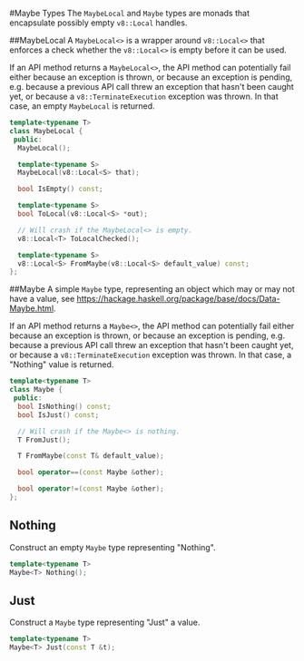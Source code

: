 #Maybe Types
The `MaybeLocal` and `Maybe` types are monads that encapsulate possibly
empty `v8::Local` handles.

##MaybeLocal
A `MaybeLocal<>` is a wrapper around `v8::Local<>` that enforces a check whether
the `v8::Local<>` is empty before it can be used.

If an API method returns a `MaybeLocal<>`, the API method can potentially fail
either because an exception is thrown, or because an exception is pending,
e.g. because a previous API call threw an exception that hasn't been caught
yet, or because a `v8::TerminateExecution` exception was thrown. In that case, an
empty `MaybeLocal` is returned.
```c++
template<typename T>
class MaybeLocal {
 public:
  MaybeLocal();

  template<typename S>
  MaybeLocal(v8::Local<S> that);

  bool IsEmpty() const;

  template<typename S>
  bool ToLocal(v8::Local<S> *out);

  // Will crash if the MaybeLocal<> is empty.
  v8::Local<T> ToLocalChecked();

  template<typename S>
  v8::Local<S> FromMaybe(v8::Local<S> default_value) const;
};
```

##Maybe
A simple `Maybe` type, representing an object which may or may not have a
value, see https://hackage.haskell.org/package/base/docs/Data-Maybe.html.

If an API method returns a `Maybe<>`, the API method can potentially fail
either because an exception is thrown, or because an exception is pending,
e.g. because a previous API call threw an exception that hasn't been caught
yet, or because a `v8::TerminateExecution` exception was thrown. In that case,
a "Nothing" value is returned.
```c++
template<typename T>
class Maybe {
 public:
  bool IsNothing() const;
  bool IsJust() const;

  // Will crash if the Maybe<> is nothing.
  T FromJust();

  T FromMaybe(const T& default_value);

  bool operator==(const Maybe &other);

  bool operator!=(const Maybe &other);
};
```

## Nothing
Construct an empty `Maybe` type representing "Nothing".
```c++
template<typename T>
Maybe<T> Nothing();
```

## Just
Construct a `Maybe` type representing "Just" a value.
```c++
template<typename T>
Maybe<T> Just(const T &t);
```
